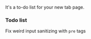 It's a to-do list for your new tab page.

### Todo list

Fix weird input sanitizing with `pre` tags
